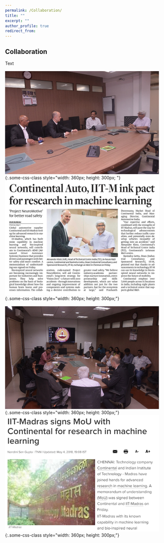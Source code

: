```yaml
---
permalink: /Collaboration/
title: ""
excerpt: ""
author_profile: true
redirect_from: 
---
```

## Collaboration
Text
<br><br>
![test](2.jpg){:.some-css-class style="width: 360px; height: 300px; "} 
&nbsp;&nbsp;&nbsp;&nbsp;
![test](4.jpg){:.some-css-class style="width: 360px; height: 300px;"}
<br><br>
![test](3.jpg){:.some-css-class style="width: 360px; height: 300px;"}
&nbsp;&nbsp;&nbsp;&nbsp;&nbsp;&nbsp;&nbsp;
![test](a.png){:.some-css-class style="width: 360px; height: 300px;"}



